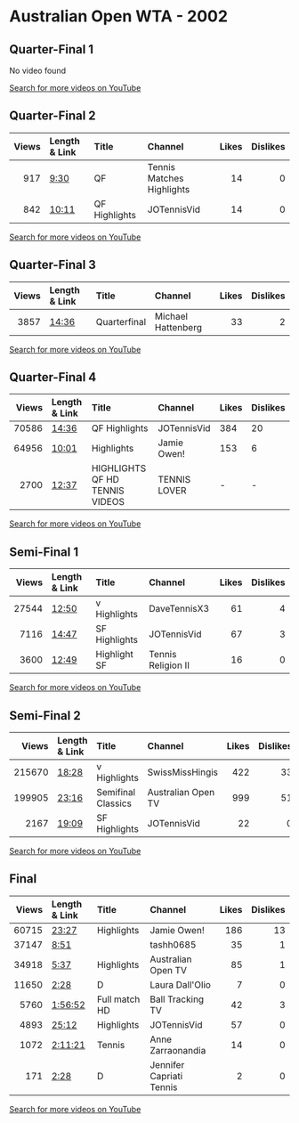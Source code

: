 
# Australian Open WTA - 2002
    
## Quarter-Final 1
No video found

[Search for more videos on YouTube](https://www.youtube.com/results?search_query=%22australian+open%22+%22Capriati%22+%22Mauresmo%22+%222002%22+%22highlights%22)     

## Quarter-Final 2
|   Views | Length & Link                                        | Title         | Channel                   |   Likes |   Dislikes |
|--------:|:-----------------------------------------------------|:--------------|:--------------------------|--------:|-----------:|
|     917 | [9:30](https://www.youtube.com/watch?v=DWP9O0Sq4mI)  | QF            | Tennis Matches Highlights |      14 |          0 |
|     842 | [10:11](https://www.youtube.com/watch?v=XHh76pF4PgA) | QF Highlights | JOTennisVid               |      14 |          0 |

[Search for more videos on YouTube](https://www.youtube.com/results?search_query=%22australian+open%22+%22Clijsters%22+%22Henin%22+%222002%22+%22highlights%22)     

## Quarter-Final 3
|   Views | Length & Link                                        | Title        | Channel            |   Likes |   Dislikes |
|--------:|:-----------------------------------------------------|:-------------|:-------------------|--------:|-----------:|
|    3857 | [14:36](https://www.youtube.com/watch?v=mlpzJjc-03s) | Quarterfinal | Michael Hattenberg |      33 |          2 |

[Search for more videos on YouTube](https://www.youtube.com/results?search_query=%22australian+open%22+%22Hingis%22+%22Zanetti%22+%222002%22+%22highlights%22)     

## Quarter-Final 4
|   Views | Length & Link                                        | Title                                 | Channel      | Likes   | Dislikes   |
|--------:|:-----------------------------------------------------|:--------------------------------------|:-------------|:--------|:-----------|
|   70586 | [14:36](https://www.youtube.com/watch?v=yp6o58z7IwY) | QF Highlights                         | JOTennisVid  | 384     | 20         |
|   64956 | [10:01](https://www.youtube.com/watch?v=E-xqP6UnerU) | Highlights                            | Jamie Owen!  | 153     | 6          |
|    2700 | [12:37](https://www.youtube.com/watch?v=1wGtv_wN_a8) | HIGHLIGHTS       QF HD  TENNIS VIDEOS | TENNIS LOVER | -       | -          |

[Search for more videos on YouTube](https://www.youtube.com/results?search_query=%22australian+open%22+%22Seles%22+%22Williams%22+%222002%22+%22highlights%22)     

## Semi-Final 1
|   Views | Length & Link                                        | Title             | Channel            |   Likes |   Dislikes |
|--------:|:-----------------------------------------------------|:------------------|:-------------------|--------:|-----------:|
|   27544 | [12:50](https://www.youtube.com/watch?v=1Cj3q_RkHyc) | v      Highlights | DaveTennisX3       |      61 |          4 |
|    7116 | [14:47](https://www.youtube.com/watch?v=9W-fFNEALwM) | SF Highlights     | JOTennisVid        |      67 |          3 |
|    3600 | [12:49](https://www.youtube.com/watch?v=41c-UBYz8Ww) | Highlight   SF    | Tennis Religion II |      16 |          0 |

[Search for more videos on YouTube](https://www.youtube.com/results?search_query=%22australian+open%22+%22Capriati%22+%22Clijsters%22+%222002%22+%22highlights%22)     

## Semi-Final 2
|   Views | Length & Link                                        | Title                | Channel            |   Likes |   Dislikes |
|--------:|:-----------------------------------------------------|:---------------------|:-------------------|--------:|-----------:|
|  215670 | [18:28](https://www.youtube.com/watch?v=0-t2Y6UD9zI) | v      Highlights    | SwissMissHingis    |     422 |         33 |
|  199905 | [23:16](https://www.youtube.com/watch?v=0h0szogIiE0) | Semifinal   Classics | Australian Open TV |     999 |         51 |
|    2167 | [19:09](https://www.youtube.com/watch?v=JDvLGZQ6g_0) | SF Highlights        | JOTennisVid        |      22 |          0 |

[Search for more videos on YouTube](https://www.youtube.com/results?search_query=%22australian+open%22+%22Hingis%22+%22Seles%22+%222002%22+%22highlights%22)     

## Final
|   Views | Length & Link                                          | Title         | Channel                  |   Likes |   Dislikes |
|--------:|:-------------------------------------------------------|:--------------|:-------------------------|--------:|-----------:|
|   60715 | [23:27](https://www.youtube.com/watch?v=AU_Bv1eSElo)   | Highlights    | Jamie Owen!              |     186 |         13 |
|   37147 | [8:51](https://www.youtube.com/watch?v=ELtf9iTQr48)    |               | tashh0685                |      35 |          1 |
|   34918 | [5:37](https://www.youtube.com/watch?v=Pt6eD9Sr21o)    | Highlights    | Australian Open TV       |      85 |          1 |
|   11650 | [2:28](https://www.youtube.com/watch?v=uGPbIj11gtQ)    | D             | Laura Dall'Olio          |       7 |          0 |
|    5760 | [1:56:52](https://www.youtube.com/watch?v=nRRvP3LajLc) | Full match HD | Ball Tracking TV         |      42 |          3 |
|    4893 | [25:12](https://www.youtube.com/watch?v=ohj0ul23rq8)   | Highlights    | JOTennisVid              |      57 |          0 |
|    1072 | [2:11:21](https://www.youtube.com/watch?v=pKfqeMwkVyo) | Tennis        | Anne Zarraonandia        |      14 |          0 |
|     171 | [2:28](https://www.youtube.com/watch?v=XeSQgcTvG0c)    | D             | Jennifer Capriati Tennis |       2 |          0 |

[Search for more videos on YouTube](https://www.youtube.com/results?search_query=%22australian+open%22+%22Capriati%22+%22Hingis%22+%222002%22+%22highlights%22)     
